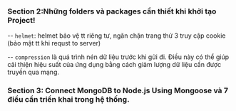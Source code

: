 ### Section 2:Những folders và packages cần thiết khi khởi tạo Project!

-- `helmet`: helmet bảo vệ tt riêng tư, ngăn chặn trang thứ 3 truy cập cookie (bảo mật tt khi requst to server)

-- `compression` là quá trình nén dữ liệu trước khi gửi đi. Điều này có thể giúp cải thiện hiệu suất của ứng dụng bằng cách giảm lượng dữ liệu cần được truyền qua mạng.

### Section 3: Connect MongoDB to Node.js Using Mongoose và 7 điều cần triển khai trong hệ thống.
